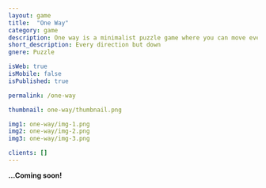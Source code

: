 ```yaml
---
layout: game
title:  "One Way"
category: game
description: One way is a minimalist puzzle game where you can move every direction but down. Evade enemies and solve tricky puzzles in this fun game.
short_description: Every direction but down
gnere: Puzzle

isWeb: true
isMobile: false
isPublished: true

permalink: /one-way

thumbnail: one-way/thumbnail.png

img1: one-way/img-1.png
img2: one-way/img-2.png
img3: one-way/img-3.png

clients: []
---
```


<p><strong>...Coming soon!</strong></p>
